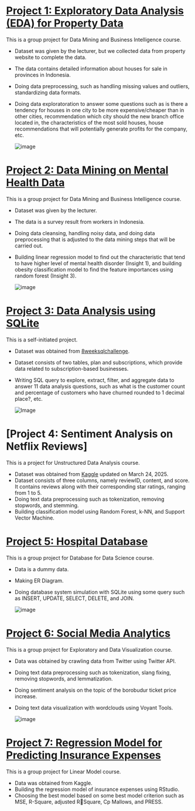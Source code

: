 #	[Project 1: Exploratory Data Analysis (EDA) for Property Data](https://github.com/zahrahaulia21/zahrahaulia21.github.io/blob/main/EDA%20for%20Property%20Data.ipynb)

This is a group project for Data Mining and Business Intelligence course.

* Dataset was given by the lecturer, but we collected data from property website to complete the data.
* The data contains detailed information about houses for sale in provinces in Indonesia.
* Doing data preprocessing, such as handling missing values and outliers, standardizing data formats.
* Doing data exploratoration to answer some questions such as is there a tendency for houses in one city to be more expensive/cheaper than in other cities, recommendation which city should the new branch office located in, the characteristics of the most sold houses, house recommendations that will potentially generate profits for the company, etc.
  
  ![image](https://github.com/user-attachments/assets/2e3b48a1-ad8e-4d19-8bd5-acf5f9054d91)


#	[Project 2: Data Mining on Mental Health Data](https://github.com/zahrahaulia21/zahrahaulia21.github.io/blob/main/Data%20Mining%20on%20Mental%20Health%20Data.ipynb)

This is a group project for Data Mining and Business Intelligence course.

* Dataset was given by the lecturer.
* The data is a survey result from workers in Indonesia.
* Doing data cleansing, handling noisy data, and doing data preprocessing that is adjusted to the data mining steps that will be carried out.
* Building linear regression model to find out the characteristic that tend to have higher level of mental health disorder (Insight 1), and building obesity classification model to find the feature importances using random forest (Insight 3).

  ![image](https://github.com/user-attachments/assets/006d157d-b8b4-471f-990b-3b71ee27e273)


# [Project 3: Data Analysis using SQLite](https://github.com/zahrahaulia21/zahrahaulia21.github.io/blob/main/SQL%20Project%20Foodie-Fi.pdf)
This is a self-initiated project.

* Dataset was obtained from [8weeksqlchallenge](https://8weeksqlchallenge.com/case-study-3/).
* Dataset consists of two tables, plan and subscriptions, which provide data related to subscription-based businesses.
* Writing SQL query to explore, extract, filter, and aggregate data to answer 11 data analysis questions, such as what is the customer count and percentage of customers who have churned rounded to 1 decimal place?, etc.

  ![Image](https://github.com/user-attachments/assets/a81085df-4745-43a2-87c9-10322d51aecc)


# [Project 4: Sentiment Analysis on Netflix Reviews]
This is a project for Unstructured Data Analysis course.

* Dataset was obtained from [Kaggle](https://www.kaggle.com/datasets/odins0n/top-20-play-store-app-reviews-daily-update?select=Netflix.csv) updated on March 24, 2025.
* Dataset consists of three columns, namely reviewID, content, and score. It contains reviews along with their corresponding star ratings, ranging from 1 to 5.
* Doing text data preprocessing such as tokenization, removing stopwords, and stemming.
* Building classification model using Random Forest, k-NN, and Support Vector Machine.
  

#	[Project 5: Hospital Database](https://github.com/zahrahaulia21/zahrahaulia21.github.io/blob/main/Hospital%20Database.pdf)

This is a group project for Database for Data Science course.

* Data is a dummy data.
* Making ER Diagram.
* Doing database system simulation with SQLite using some query such as INSERT, UPDATE, SELECT, DELETE, and JOIN.

  ![image](https://github.com/user-attachments/assets/5f27f95b-24fd-4d42-adb8-2e52af655296)

  
#	[Project 6: Social Media Analytics](https://github.com/zahrahaulia21/zahrahaulia21.github.io/blob/main/Social%20Media%20Analytics.pdf)

This is a group project for Exploratory and Data Visualization course.

* Data was obtained by crawling data from Twitter using Twitter API.
* Doing text data preprocessing such as tokenization, slang fixing, removing stopwords, and lemmatization.
* Doing sentiment analysis on the topic of the borobudur ticket price increase.
* Doing text data visualization with wordclouds using Voyant Tools.

  ![image](https://github.com/user-attachments/assets/39cfc273-4787-46ae-9994-bf475a9fb4bd)


#	[Project 7: Regression Model for Predicting Insurance Expenses](https://github.com/zahrahaulia21/zahrahaulia21.github.io/blob/main/Regression%20Model.pdf)

This is a group project for Linear Model course.

* Data was obtained from Kaggle.
* Building the regression model of insurance expenses using RStudio.
* Choosing the best model based on some best model criterion such as MSE, R-Square, adjusted RSquare, Cp Mallows, and PRESS.
